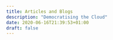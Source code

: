 ```yaml
---
title: Articles and Blogs
description: "Democratising the Cloud"
date: 2020-06-16T21:39:53+01:00
draft: false
---
```


<!-- Articles and blogs sharing our experiences in the world of Cloud Computing -->
